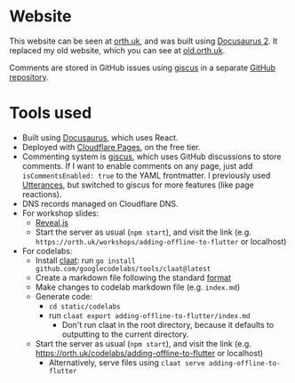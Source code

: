 # Website

This website can be seen at [orth.uk](https://orth.uk), and was built using [Docusaurus 2](https://docusaurus.io/). It replaced my old website, which you can see at [old.orth.uk](https://old.orth.uk).

Comments are stored in GitHub issues using [giscus](https://giscus.app/) in a separate [GitHub repository](https://github.com/ben-xD/orth.uk-comments).

# Tools used

- Built using [Docusaurus](https://docusaurus.io/), which uses React.
- Deployed with [Cloudflare Pages](https://pages.cloudflare.com/), on the free tier.
- Commenting system is [giscus](https://giscus.app/), which uses GitHub discussions to store comments. If I want to enable comments on any page, just add `isCommentsEnabled: true` to the YAML frontmatter. I previously used [Utterances](https://github.com/utterance/utterances`), but switched to giscus for more features (like page reactions).
- DNS records managed on Cloudflare DNS.
- For workshop slides:
    - [Reveal.js](https://www.npmjs.com/package/reveal.js)
    - Start the server as usual (`npm start`), and visit the link (e.g. `https://orth.uk/workshops/adding-offline-to-flutter` or localhost)
- For codelabs:
    - Install [claat](https://github.com/googlecodelabs/tools): run `go install github.com/googlecodelabs/tools/claat@latest`
    - Create a markdown file following the standard [format](https://github.com/googlecodelabs/tools/tree/main/claat/parser/md)
    - Make changes to codelab markdown file (e.g. `index.md`)
    - Generate code: 
        - `cd static/codelabs`
        - run `claat export adding-offline-to-flutter/index.md`
            - Don't run claat in the root directory, because it defaults to outputting to the current directory.
    - Start the server as usual (`npm start`), and visit the link (e.g. https://orth.uk/codelabs/adding-offline-to-flutter or localhost)
        - Alternatively, serve files using `claat serve adding-offline-to-flutter`
